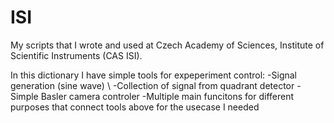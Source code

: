 # ISI
My scripts that I wrote and used at Czech Academy of Sciences, Institute of Scientific Instruments (CAS ISI). 

In this dictionary I have simple tools for expeperiment control:
-Signal generation (sine wave) \\ 
-Collection of signal from quadrant detector
-Simple Basler camera controler
-Multiple main funcitons for different purposes that connect tools above for the usecase I needed 
